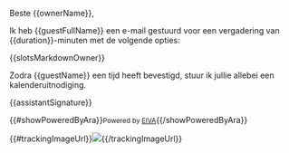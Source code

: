 Beste {{ownerName}},

Ik heb {{guestFullName}} een e-mail gestuurd voor een vergadering van {{duration}}-minuten met de volgende opties:

{{slotsMarkdownOwner}}

Zodra {{guestName}} een tijd heeft bevestigd, stuur ik jullie allebei een kalenderuitnodiging.

{{assistantSignature}}

{{#showPoweredByAra}}<small>Powered by <a href="{{frontendUrl}}">EIVA</a></small>{{/showPoweredByAra}}

{{#trackingImageUrl}}![]({{trackingImageUrl}}){{/trackingImageUrl}}

